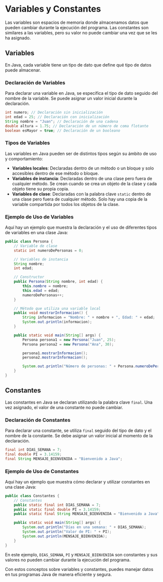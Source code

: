 # Variables y Constantes
Las variables son espacios de memoria donde almacenamos datos que pueden cambiar durante la ejecución del programa. Las constantes son similares a las variables, pero su valor no puede cambiar una vez que se les ha asignado.

## Variables
En Java, cada variable tiene un tipo de dato que define qué tipo de datos puede almacenar.

### Declaración de Variables
Para declarar una variable en Java, se especifica el tipo de dato seguido del nombre de la variable. Se puede asignar un valor inicial durante la declaración.

```java
int numero; // Declaración sin inicialización
int edad = 25; // Declaración con inicialización
String nombre = "Juan"; // Declaración de una cadena
double altura = 1.75; // Declaración de un número de coma flotante
boolean esMayor = true; // Declaración de un booleano
```

### Tipos de Variables
Las variables en Java pueden ser de distintos tipos según su ámbito de uso y comportamiento:

- **Variables locales**: Declaradas dentro de un método o un bloque y solo accesibles dentro de ese método o bloque.
- **Variables de instancia**: Declaradas dentro de una clase pero fuera de cualquier método. Se crean cuando se crea un objeto de la clase y cada objeto tiene su propia copia.
- **Variables de clase**: Declaradas con la palabra clave `static` dentro de una clase pero fuera de cualquier método. Solo hay una copia de la variable compartida por todos los objetos de la clase.

### Ejemplo de Uso de Variables
Aquí hay un ejemplo que muestra la declaración y el uso de diferentes tipos de variables en una clase Java:

```java
public class Persona {
    // Variable de clase
    static int numeroDePersonas = 0;

    // Variables de instancia
    String nombre;
    int edad;

    // Constructor
    public Persona(String nombre, int edad) {
        this.nombre = nombre;
        this.edad = edad;
        numeroDePersonas++;
    }

    // Método que utiliza una variable local
    public void mostrarInformacion() {
        String informacion = "Nombre: " + nombre + ", Edad: " + edad;
        System.out.println(informacion);
    }

    public static void main(String[] args) {
        Persona persona1 = new Persona("Juan", 25);
        Persona persona2 = new Persona("Ana", 30);

        persona1.mostrarInformacion();
        persona2.mostrarInformacion();

        System.out.println("Número de personas: " + Persona.numeroDePersonas);
    }
}
```

## Constantes
Las constantes en Java se declaran utilizando la palabra clave `final`. Una vez asignado, el valor de una constante no puede cambiar.

### Declaración de Constantes
Para declarar una constante, se utiliza `final` seguido del tipo de dato y el nombre de la constante. Se debe asignar un valor inicial al momento de la declaración.

```java
final int DIAS_SEMANA = 7;
final double PI = 3.14159;
final String MENSAJE_BIENVENIDA = "Bienvenido a Java";
```

### Ejemplo de Uso de Constantes
Aquí hay un ejemplo que muestra cómo declarar y utilizar constantes en una clase Java:

```java
public class Constantes {
    // Constantes
    public static final int DIAS_SEMANA = 7;
    public static final double PI = 3.14159;
    public static final String MENSAJE_BIENVENIDA = "Bienvenido a Java";

    public static void main(String[] args) {
        System.out.println("Días en una semana: " + DIAS_SEMANA);
        System.out.println("Valor de PI: " + PI);
        System.out.println(MENSAJE_BIENVENIDA);
    }
}
```

En este ejemplo, `DIAS_SEMANA`, `PI` y `MENSAJE_BIENVENIDA` son constantes y sus valores no pueden cambiar durante la ejecución del programa.

Con estos conceptos sobre variables y constantes, puedes manejar datos en tus programas Java de manera eficiente y segura.
